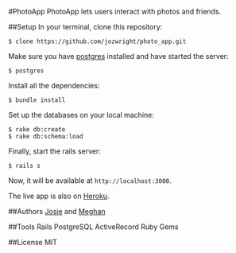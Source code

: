 #PhotoApp
PhotoApp lets users interact with photos and friends.

##Setup
In your terminal, clone this repository:

```console
$ clone https://github.com/jozwright/photo_app.git
```

Make sure you have [postgres](http://www.postgresql.org/download/) installed and have started the server:

```console
$ postgres
```

Install all the dependencies:

```console
$ bundle install
```

Set up the databases on your local machine:

```console
$ rake db:create
$ rake db:schema:load
```

Finally, start the rails server:

```console
$ rails s
```
Now, it will be available at `http://localhost:3000`.

The live app is also on [Heroku](http://photobook-app.herokuapp.com/).

##Authors
[Josie](https://github.com/jozwright)
and
[Meghan](https://github.com/pdxmeghan)

##Tools
Rails
PostgreSQL
ActiveRecord
Ruby Gems

##License
MIT
